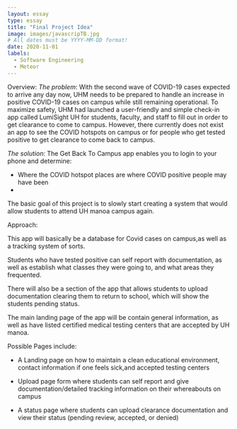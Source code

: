 ```yaml
---
layout: essay
type: essay
title: "Final Project Idea"
image: images/javascripTB.jpg
# All dates must be YYYY-MM-DD format!
date: 2020-11-01
labels:
  - Software Engineering
  - Meteor
---
```

Overview:
*The problem*: With the second wave of COVID-19 cases expected to arrive any day now, UHM needs to be prepared to handle an increase in positive COVID-19 cases on campus while still remaining operational. To maximize safety, UHM had launched a user-friendly and simple check-in app called LumiSight UH for students, faculty, and staff to fill out in order to get clearance to come to campus. However, there currently does not exist an app to see the COVID hotspots on campus or for people who get tested positive to get clearance to come back to campus. 

*The solution*: The Get Back To Campus app enables you to login to your phone and determine: 
* Where the COVID hotspot places are where COVID positive people may have been
*


The basic goal of this project is to slowly start creating a system that would allow students to attend UH manoa campus again.

Approach:

This app will basically be a database for Covid cases on campus,as well as a tracking system of sorts. 

Students who have tested positive can self report with documentation, as well as establish what classes they were going to, and what areas they frequented. 

There will also be a section of the app that allows students to upload documentation clearing them to return to school, which will show the students pending status. 

The main landing page of the app will be contain general information, as well as have listed certified medical testing centers that are accepted by UH manoa.

Possible Pages include:

* A Landing page on how to maintain a clean educational environment, contact information if one feels sick,and accepted testing centers

* Upload page form where students can self report and give documentation/detailed tracking information on their whereabouts on campus

* A status page where students can upload clearance documentation and view their status (pending review, accepted, or denied)

